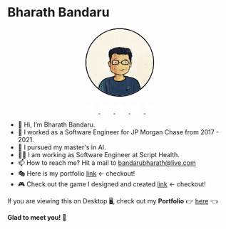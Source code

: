# Bharath Bandaru

<p align="center">
  <img src="profile.jpg" alt="Profile Image" width="150" height="150" style="border-radius: 50%; border: 2px solid #000;">
</p>
<p align="center">
  <a href="https://in.pinterest.com/bandarubharath/" target="_blank">
    <img src="pinterest.svg" alt="Pinterest" width="20" height="20" style="margin-right: 10px;">
  </a>
  <a href="https://www.linkedin.com/in/bharathbandaru/" target="_blank">
    <img src="linkedin.svg" alt="LinkedIn" width="20" height="20" style="margin-right: 10px;">
  </a>
  <a href="https://github.com/bharath-bandaru" target="_blank">
    <img src="github.svg" alt="GitHub" width="20" height="20" style="margin-right: 10px;">
  </a>
  <a href="https://twitter.com/thisismebharath" target="_blank">
    <img src="twitter.svg" alt="Twitter" width="20" height="20" style="margin-right: 10px;">
  </a>
  <a href="https://www.instagram.com/bharath_bandaru_/" target="_blank">
    <img src="instagram.svg" alt="Instagram" width="20" height="20">
  </a>
</p>

- 👋  Hi, I’m Bharath Bandaru.
- 👀  I worked as a Software Engineer for JP Morgan Chase from 2017 - 2021.
- 🌱  I pursued my master's in AI.
- 🧑‍💻  I am working as Software Engineer at Script Health.
- 📫  How to reach me? Hit a mail to bandarubharath@live.com
- 🎭  Here is my portfolio <a href="https://portfolio-4a2e3.web.app/">link</a> <- checkout!
- 🎮 Check out the game I designed and created <a href="https://bharath-bandaru.github.io/chain-reaction-game/">link</a> <- checkout!

<!---
bharath-bandaru/bharath-bandaru is a ✨ special ✨ repository because its `README.md` (this file) appears on your GitHub profile.
You can click the Preview link to take a look at your changes.
--->


If you are viewing this on Desktop 🖥️, check out my **Portfolio** 👉 [here](https://portfolio-4a2e3.web.app/) 👈  

**Glad to meet you! 🍻**  
